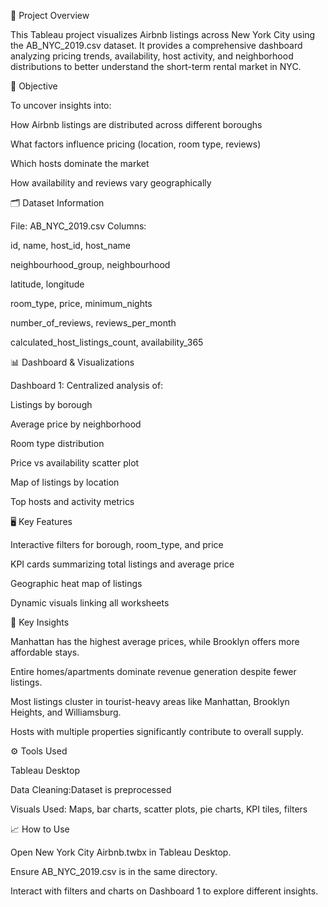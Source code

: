 📌 Project Overview

This Tableau project visualizes Airbnb listings across New York City using the AB_NYC_2019.csv dataset.
It provides a comprehensive dashboard analyzing pricing trends, availability, host activity, and neighborhood distributions to better understand the short-term rental market in NYC.

🎯 Objective

To uncover insights into:

How Airbnb listings are distributed across different boroughs

What factors influence pricing (location, room type, reviews)

Which hosts dominate the market

How availability and reviews vary geographically

🗂️ Dataset Information

File: AB_NYC_2019.csv
Columns:

id, name, host_id, host_name

neighbourhood_group, neighbourhood

latitude, longitude

room_type, price, minimum_nights

number_of_reviews, reviews_per_month

calculated_host_listings_count, availability_365

📊 Dashboard & Visualizations

Dashboard 1: Centralized analysis of:

Listings by borough

Average price by neighborhood

Room type distribution

Price vs availability scatter plot

Map of listings by location

Top hosts and activity metrics

🖥️ Key Features

Interactive filters for borough, room_type, and price

KPI cards summarizing total listings and average price

Geographic heat map of listings

Dynamic visuals linking all worksheets

🚀 Key Insights

Manhattan has the highest average prices, while Brooklyn offers more affordable stays.

Entire homes/apartments dominate revenue generation despite fewer listings.

Most listings cluster in tourist-heavy areas like Manhattan, Brooklyn Heights, and Williamsburg.

Hosts with multiple properties significantly contribute to overall supply.

⚙️ Tools Used

Tableau Desktop

Data Cleaning:Dataset is preprocessed

Visuals Used: Maps, bar charts, scatter plots, pie charts, KPI tiles, filters

📈 How to Use

Open New York City Airbnb.twbx in Tableau Desktop.

Ensure AB_NYC_2019.csv is in the same directory.

Interact with filters and charts on Dashboard 1 to explore different insights.
